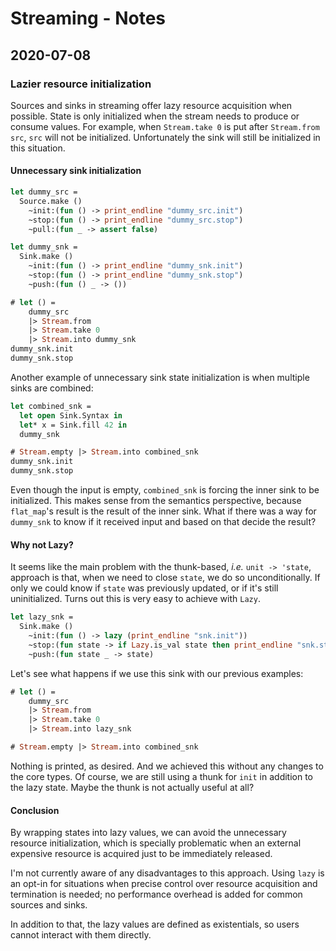 # Streaming - Notes

## 2020-07-08

### Lazier resource initialization

Sources and sinks in streaming offer lazy resource acquisition when possible.
State is only initialized when the stream needs to produce or consume values.
For example, when `Stream.take 0` is put after `Stream.from src`, `src` will
not be initialized. Unfortunately the sink will still be initialized in this
situation.

#### Unnecessary sink initialization

```ocaml
let dummy_src =
  Source.make ()
    ~init:(fun () -> print_endline "dummy_src.init")
    ~stop:(fun () -> print_endline "dummy_src.stop")
    ~pull:(fun _ -> assert false)

let dummy_snk =
  Sink.make ()
    ~init:(fun () -> print_endline "dummy_snk.init")
    ~stop:(fun () -> print_endline "dummy_snk.stop")
    ~push:(fun () _ -> ())

# let () =
    dummy_src
    |> Stream.from
    |> Stream.take 0
    |> Stream.into dummy_snk
dummy_snk.init
dummy_snk.stop
```

Another example of unnecessary sink state initialization is when multiple sinks
are combined:

```ocaml
let combined_snk =
  let open Sink.Syntax in
  let* x = Sink.fill 42 in
  dummy_snk

# Stream.empty |> Stream.into combined_snk
dummy_snk.init
dummy_snk.stop
```

Even though the input is empty, `combined_snk` is forcing the inner sink to be
initialized. This makes sense from the semantics perspective, because
`flat_map`'s result is the result of the inner sink. What if there was a way
for `dummy_snk` to know if it received input and based on that decide the
result?


#### Why not Lazy?

It seems like the main problem with the thunk-based, _i.e._ `unit -> 'state`,
approach is that, when we need to close `state`, we do so unconditionally. If
only we could know if `state` was previously updated, or if it's still
uninitialized. Turns out this is very easy to achieve with `Lazy`.

```ocaml
let lazy_snk =
  Sink.make ()
    ~init:(fun () -> lazy (print_endline "snk.init"))
    ~stop:(fun state -> if Lazy.is_val state then print_endline "snk.stop")
    ~push:(fun state _ -> state)
```

Let's see what happens if we use this sink with our previous examples:


```ocaml
# let () =
    dummy_src
    |> Stream.from
    |> Stream.take 0
    |> Stream.into lazy_snk

# Stream.empty |> Stream.into combined_snk
```

Nothing is printed, as desired. And we achieved this without any changes to the
core types. Of course, we are still using a thunk for `init` in addition to the
lazy state. Maybe the thunk is not actually useful at all?

#### Conclusion

By wrapping states into lazy values, we can avoid the unnecessary resource
initialization, which is specially problematic when an external expensive
resource is acquired just to be immediately released.

I'm not currently aware of any disadvantages to this approach. Using `lazy` is
an opt-in for situations when precise control over resource acquisition and
termination is needed; no performance overhead is added for common
sources and sinks.

In addition to that, the lazy values are defined as existentials, so users
cannot interact with them directly.
